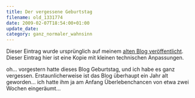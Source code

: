 ```yaml
---
title: Der vergessene Geburtstag
filename: old_1331774
date: 2009-02-07T18:54:00+01:00
update_date:
category: ganz_normaler_wahnsinn
---
```

Dieser Eintrag wurde ursprünglich auf meinem [alten Blog veröffentlicht](https://stu.blogger.de/stories/1331774/). Dieser Eintrag hier ist eine Kopie mit kleinen technischen Anpassungen.

oh… vorgestern hatte dieses Blog Geburtstag, und ich habe es ganz vergessen.
Erstaunlicherweise ist das Blog überhaupt ein Jahr alt geworden… ich hatte ihm ja am Anfang Überlebenchancen von etwa zwei Wochen eingeräumt…
